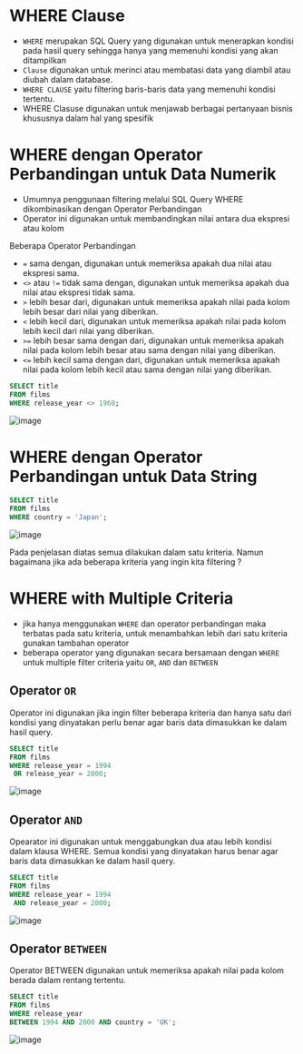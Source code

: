 # WHERE Clause

- `WHERE` merupakan SQL Query yang digunakan untuk menerapkan kondisi pada hasil query sehingga hanya yang memenuhi kondisi yang akan ditampilkan
- `Clause`  digunakan untuk merinci atau membatasi data yang diambil atau diubah dalam database.
- `WHERE CLAUSE` yaitu filtering baris-baris data yang memenuhi kondisi tertentu.
- WHERE Clasuse digunakan untuk menjawab berbagai pertanyaan bisnis khususnya dalam hal yang spesifik

# WHERE dengan Operator Perbandingan untuk Data Numerik
-  Umumnya penggunaan filtering melalui SQL Query WHERE dikombinasikan dengan Operator Perbandingan
-  Operator ini digunakan untuk membandingkan nilai antara dua ekspresi atau kolom

Beberapa Operator Perbandingan 
- `=` sama dengan, digunakan untuk memeriksa apakah dua nilai atau ekspresi sama.
- `<>` atau `!=` tidak sama dengan, digunakan untuk memeriksa apakah dua nilai atau ekspresi tidak sama.
- `>` lebih besar dari, digunakan untuk memeriksa apakah nilai pada kolom lebih besar dari nilai yang diberikan.
- `<` lebih kecil dari, digunakan untuk memeriksa apakah nilai pada kolom lebih kecil dari nilai yang diberikan.
 - `>=` lebih besar sama dengan dari, digunakan untuk memeriksa apakah nilai pada kolom lebih besar atau sama dengan nilai yang diberikan.
- `<=` lebih kecil sama dengan dari, digunakan untuk memeriksa apakah nilai pada kolom lebih kecil atau sama dengan nilai yang diberikan.

```SQL
SELECT title
FROM films
WHERE release_year <> 1960;
```
![image](https://github.com/akmalhsn/SQL/assets/149208628/8beff968-699f-4248-a3f4-a0d8264c912c)

# WHERE dengan Operator Perbandingan untuk Data String

```SQL
SELECT title
FROM films
WHERE country = 'Japan';
```
![image](https://github.com/akmalhsn/SQL/assets/149208628/961ec166-44a7-49e3-b03a-735f8b454b82)


Pada penjelasan diatas semua dilakukan dalam satu kriteria. Namun bagaimana jika ada beberapa kriteria yang ingin kita filtering ?

# WHERE with Multiple Criteria

- jika hanya menggunakan `WHERE` dan operator perbandingan maka terbatas pada satu kriteria, untuk menambahkan lebih dari satu kriteria gunakan tambahan operator
- beberapa operator yang digunakan secara bersamaan dengan `WHERE` untuk multiple filter criteria yaitu `OR`, `AND` dan `BETWEEN`

## Operator `OR`

Operator ini digunakan jika ingin filter beberapa kriteria dan hanya satu dari kondisi yang dinyatakan perlu benar agar baris data dimasukkan ke dalam hasil query.

```SQL
SELECT title
FROM films
WHERE release_year = 1994
 OR release_year = 2000;
```

![image](https://github.com/akmalhsn/SQL/assets/149208628/aca11a77-fb7c-42aa-903f-8b7f6642b670)

## Operator `AND`

Opearator ini digunakan untuk menggabungkan dua atau lebih kondisi dalam klausa WHERE. Semua kondisi yang dinyatakan harus benar agar baris data dimasukkan ke dalam hasil query.

```SQL
SELECT title
FROM films
WHERE release_year = 1994
 AND release_year = 2000;
```

![image](https://github.com/akmalhsn/SQL/assets/149208628/9e75f810-7554-4f68-9269-2f3e0f892d88)

## Operator `BETWEEN`

Operator BETWEEN digunakan untuk memeriksa apakah nilai pada kolom berada dalam rentang tertentu.

```SQL
SELECT title
FROM films
WHERE release_year
BETWEEN 1994 AND 2000 AND country = 'UK';
```

![image](https://github.com/akmalhsn/SQL/assets/149208628/26234365-b6e2-4642-abbb-2dcc0c8455fc)

